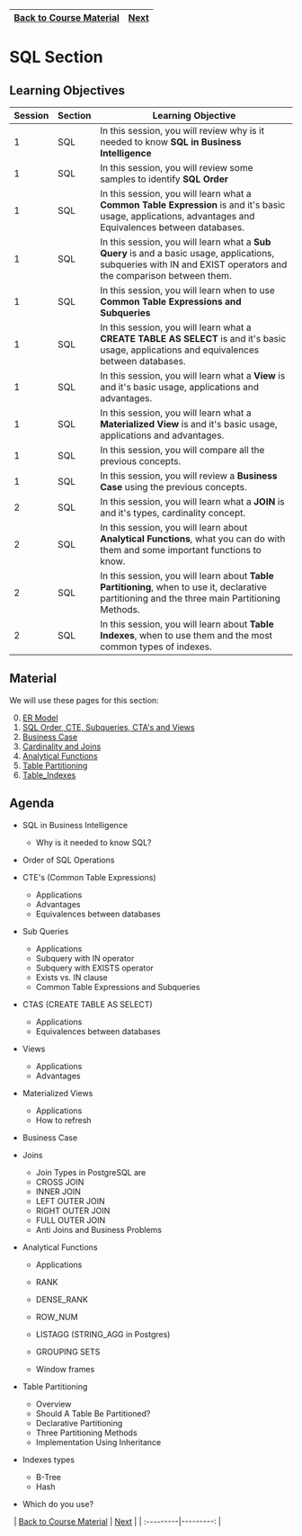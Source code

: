 | [Back to Course Material](../../README.md)  | [Next](./CTE_SubQuery_CTA_Vistas.md) |
| :---------|---------: |

# SQL Section

## Learning Objectives

Session | Section | Learning Objective
---------|----------|---------
 1 | SQL | In this session, you will review why is it needed to know **SQL in Business Intelligence** 
 1 | SQL | In this session, you will review some samples to identify **SQL Order** 
 1 | SQL | In this session, you will learn what a **Common Table Expression** is and it's basic usage, applications, advantages and Equivalences between databases.
 1 | SQL | In this session, you will learn what a **Sub Query** is and a basic usage, applications, subqueries with IN and EXIST operators and the comparison between them.
 1 | SQL | In this session, you will learn when to use **Common Table Expressions and Subqueries**
 1 | SQL | In this session, you will learn what a **CREATE TABLE AS SELECT** is and it's basic usage, applications and equivalences between databases.
 1 | SQL | In this session, you will learn what a **View** is and it's basic usage, applications and advantages.
 1 | SQL | In this session, you will learn what a **Materialized View** is and it's basic usage, applications and advantages.
 1 | SQL | In this session, you will compare all the previous concepts.
 1 | SQL | In this session, you will review a **Business Case** using the previous concepts.
 2 | SQL | In this session, you will learn what a **JOIN** is and it's types, cardinality concept. 
 2 | SQL | In this session, you will learn about **Analytical Functions**, what you can do with them and some important functions to know.
 2 | SQL | In this session, you will learn about **Table Partitioning**, when to use it, declarative partitioning and the three main Partitioning Methods.
 2 | SQL | In this session, you will learn about **Table Indexes**, when to use them and the most common types of indexes.

## Material

We will use these pages for this section:

0. [ER Model](../3-DWH/img/OLTP-Model.pdf)
1. [SQL Order, CTE, Subqueries, CTA's and Views](./CTE_SubQuery_CTA_Vistas.md)
2. [Business Case](./Business_Case.md)
3. [Cardinality and Joins](./Joins.md)
4. [Analytical Functions](./Analytical_Functions.md)
5. [Table Partitioning](./Table_Partitioning.md)
6. [Table_Indexes](./Table_Indexes.md)


## Agenda
 
- SQL in Business Intelligence
  - Why is it needed to know SQL?
  
- Order of SQL Operations

- CTE's (Common Table Expressions)
  - Applications
  - Advantages
  - Equivalences between databases
  
- Sub Queries 
  - Applications
  - Subquery with IN operator
  - Subquery with EXISTS operator
  - Exists vs. IN clause
  - Common Table Expressions and Subqueries
  

- CTAS (CREATE TABLE AS SELECT)
  - Applications
  - Equivalences between databases
 
- Views
  - Applications
  - Advantages
  
- Materialized Views
  - Applications
  - How to refresh

- Business Case  


- Joins
  
  - Join Types in PostgreSQL are
  - CROSS JOIN
  - INNER JOIN
  - LEFT OUTER JOIN
  - RIGHT OUTER JOIN
  - FULL OUTER JOIN
  - Anti Joins and Business Problems

- Analytical Functions
  - Applications 
  - RANK

  - DENSE_RANK
  
  - ROW_NUM
  
  - LISTAGG (STRING_AGG in Postgres)

  -  GROUPING SETS 

  - Window frames


- Table Partitioning
  - Overview
  - Should A Table Be Partitioned?
  - Declarative Partitioning
  - Three Partitioning Methods
  - Implementation Using Inheritance

- Indexes types
  - B-Tree
  - Hash
 - Which do you use?

&nbsp;
| [Back to Course Material](../../README.md)  | [Next](./CTE_SubQuery_CTA_Vistas.md) |
| :---------|---------: |